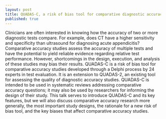 ```yaml
---
layout: post
title: QUADAS-C, a risk of bias tool for comparative diagnostic accuracy studies
published: true
---
```


Clinicians are often interested in knowing how the accuracy of two or more diagnostic tests compare. For example, does CT have a higher sensitivity and specificity than ultrasound for diagnosing acute appendicitis? Comparative accuracy studies assess the accuracy of multiple tests and have the potential to yield reliable evidence regarding relative test performance. However, shortcomings in the design, execution, and analysis of these studies may bias their results. QUADAS-C is a risk of bias tool for comparative accuracy studies developed through a Delphi process by 24 experts in test evaluation. It is an extension to QUADAS-2, an existing tool for assessing the quality of diagnostic accuracy studies. QUADAS-C is intended to be used in systematic reviews addressing comparative accuracy questions; it may also be used by researchers for informing the design of their study. This talk serves to introduce QUADAS-C and its key features, but we will also discuss comparative accuracy research more generally, the most important study designs, the rationale for a new risk of bias tool, and the key biases that affect comparative accuracy studies.
